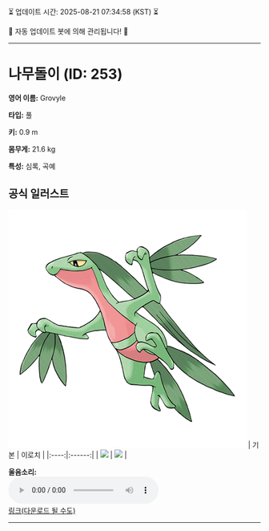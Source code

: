 
⏳ 업데이트 시간: 2025-08-21 07:34:58 (KST) ⏳

🤖 자동 업데이트 봇에 의해 관리됩니다! 🤖

---

# 나무돌이 (ID: 253)
**영어 이름:** Grovyle

**타입:** 풀

**키:** 0.9 m

**몸무게:** 21.6 kg

**특성:** 심록, 곡예

## 공식 일러스트
![](https://raw.githubusercontent.com/PokeAPI/sprites/master/sprites/pokemon/other/official-artwork/253.png)
| 기본 | 이로치 |
|:----:|:------:|
| <img src="http://play.pokemonshowdown.com/sprites/ani/grovyle.gif" width="200"> | <img src="http://play.pokemonshowdown.com/sprites/ani-shiny/grovyle.gif" width="200"> |

**울음소리:**<br><audio controls src="https://raw.githubusercontent.com/PokeAPI/cries/main/cries/pokemon/latest/253.ogg"></audio><br> [링크(다운로드 될 수도)](https://raw.githubusercontent.com/PokeAPI/cries/main/cries/pokemon/latest/253.ogg)


---
